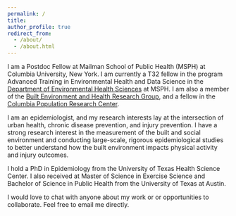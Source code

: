 ```yaml
---
permalink: /
title: 
author_profile: true
redirect_from: 
  - /about/
  - /about.html
---
```

I am a Postdoc Fellow at Mailman School of Public Health (MSPH) at Columbia University, New York. I am currently a T32 fellow in the program Advanced Training in Environmental Health and Data Science in the [Department of Environmental Health Sciences](https://www.publichealth.columbia.edu/academics/departments/environmental-health-sciences) at MSPH. I am also a member of the [Built Environment and Health Research Group](https://beh.columbia.edu/), and a fellow in the [Columbia Population Research Center](https://cprc.columbia.edu/).

I am an epidemiologist, and my research interests lay at the intersection of urban health, chronic disease prevention, and injury prevention. I have a strong research interest in the measurement of the built and social environment and conducting large-scale, rigorous epidemiological studies to better understand how the built environment impacts physical activity and injury outcomes.

I hold a PhD in Epidemiology from the University of Texas Health Science Center. I also received at Master of Science in Exercise Science and Bachelor of Science in Public Health from the University of Texas at Austin. 

I would love to chat with anyone about my work or or opportunities to collaborate. Feel free to email me directly.